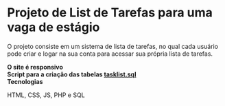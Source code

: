 <h1>Projeto de List de Tarefas para uma vaga de estágio</h1>

O projeto consiste em um sistema de lista de tarefas, no qual cada usuário
pode criar e logar na sua conta para acessar sua própria lista de tarefas.

<b>O site é responsivo</b>
<br/>
<b>Script para a criação das tabelas <a href = "https://github.com/Peguinm/lista_de_tarefas/blob/main/tasklist.sql">tasklist.sql</a></b>
<br/>
<b>Tecnologias</b>
<p>HTML, CSS, JS, PHP e SQL</p>

